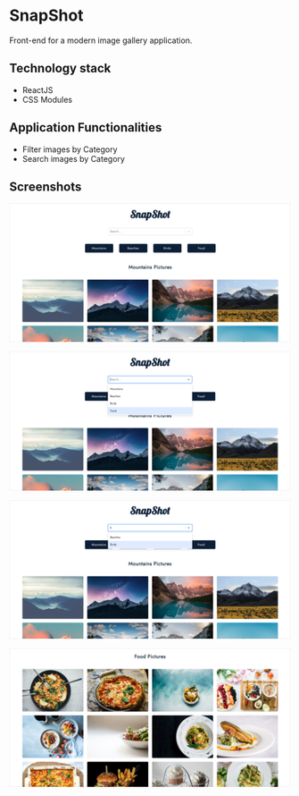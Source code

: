 # SnapShot

Front-end for a modern image gallery application.

## Technology stack

- ReactJS
- CSS Modules

## Application Functionalities

- Filter images by Category
- Search images by Category

## Screenshots

![Image-1](./src/assets/project-screenshots/image-1.png)

![Image-2](./src/assets/project-screenshots/image-2.png)

![Image-3](./src/assets/project-screenshots/image-3.png)

![Image-4](./src/assets/project-screenshots/image-4.png)

